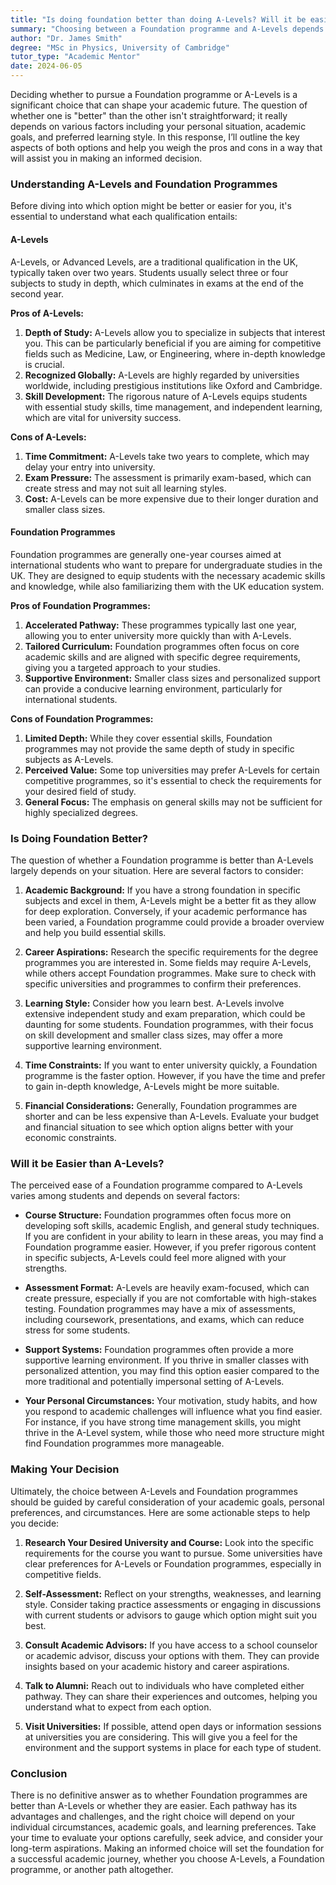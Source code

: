 ```yaml
---
title: "Is doing foundation better than doing A-Levels? Will it be easier than A-Levels?"
summary: "Choosing between a Foundation programme and A-Levels depends on personal goals, learning style, and academic preferences. Explore the pros and cons."
author: "Dr. James Smith"
degree: "MSc in Physics, University of Cambridge"
tutor_type: "Academic Mentor"
date: 2024-06-05
---
```


Deciding whether to pursue a Foundation programme or A-Levels is a significant choice that can shape your academic future. The question of whether one is "better" than the other isn't straightforward; it really depends on various factors including your personal situation, academic goals, and preferred learning style. In this response, I’ll outline the key aspects of both options and help you weigh the pros and cons in a way that will assist you in making an informed decision.

### Understanding A-Levels and Foundation Programmes

Before diving into which option might be better or easier for you, it's essential to understand what each qualification entails:

#### A-Levels

A-Levels, or Advanced Levels, are a traditional qualification in the UK, typically taken over two years. Students usually select three or four subjects to study in depth, which culminates in exams at the end of the second year. 

**Pros of A-Levels:**
1. **Depth of Study:** A-Levels allow you to specialize in subjects that interest you. This can be particularly beneficial if you are aiming for competitive fields such as Medicine, Law, or Engineering, where in-depth knowledge is crucial.
2. **Recognized Globally:** A-Levels are highly regarded by universities worldwide, including prestigious institutions like Oxford and Cambridge.
3. **Skill Development:** The rigorous nature of A-Levels equips students with essential study skills, time management, and independent learning, which are vital for university success.

**Cons of A-Levels:**
1. **Time Commitment:** A-Levels take two years to complete, which may delay your entry into university.
2. **Exam Pressure:** The assessment is primarily exam-based, which can create stress and may not suit all learning styles.
3. **Cost:** A-Levels can be more expensive due to their longer duration and smaller class sizes.

#### Foundation Programmes

Foundation programmes are generally one-year courses aimed at international students who want to prepare for undergraduate studies in the UK. They are designed to equip students with the necessary academic skills and knowledge, while also familiarizing them with the UK education system.

**Pros of Foundation Programmes:**
1. **Accelerated Pathway:** These programmes typically last one year, allowing you to enter university more quickly than with A-Levels.
2. **Tailored Curriculum:** Foundation programmes often focus on core academic skills and are aligned with specific degree requirements, giving you a targeted approach to your studies.
3. **Supportive Environment:** Smaller class sizes and personalized support can provide a conducive learning environment, particularly for international students.

**Cons of Foundation Programmes:**
1. **Limited Depth:** While they cover essential skills, Foundation programmes may not provide the same depth of study in specific subjects as A-Levels.
2. **Perceived Value:** Some top universities may prefer A-Levels for certain competitive programmes, so it's essential to check the requirements for your desired field of study.
3. **General Focus:** The emphasis on general skills may not be sufficient for highly specialized degrees.

### Is Doing Foundation Better?

The question of whether a Foundation programme is better than A-Levels largely depends on your situation. Here are several factors to consider:

1. **Academic Background:** If you have a strong foundation in specific subjects and excel in them, A-Levels might be a better fit as they allow for deep exploration. Conversely, if your academic performance has been varied, a Foundation programme could provide a broader overview and help you build essential skills.

2. **Career Aspirations:** Research the specific requirements for the degree programmes you are interested in. Some fields may require A-Levels, while others accept Foundation programmes. Make sure to check with specific universities and programmes to confirm their preferences.

3. **Learning Style:** Consider how you learn best. A-Levels involve extensive independent study and exam preparation, which could be daunting for some students. Foundation programmes, with their focus on skill development and smaller class sizes, may offer a more supportive learning environment.

4. **Time Constraints:** If you want to enter university quickly, a Foundation programme is the faster option. However, if you have the time and prefer to gain in-depth knowledge, A-Levels might be more suitable.

5. **Financial Considerations:** Generally, Foundation programmes are shorter and can be less expensive than A-Levels. Evaluate your budget and financial situation to see which option aligns better with your economic constraints.

### Will it be Easier than A-Levels?

The perceived ease of a Foundation programme compared to A-Levels varies among students and depends on several factors:

- **Course Structure:** Foundation programmes often focus more on developing soft skills, academic English, and general study techniques. If you are confident in your ability to learn in these areas, you may find a Foundation programme easier. However, if you prefer rigorous content in specific subjects, A-Levels could feel more aligned with your strengths.

- **Assessment Format:** A-Levels are heavily exam-focused, which can create pressure, especially if you are not comfortable with high-stakes testing. Foundation programmes may have a mix of assessments, including coursework, presentations, and exams, which can reduce stress for some students.

- **Support Systems:** Foundation programmes often provide a more supportive learning environment. If you thrive in smaller classes with personalized attention, you may find this option easier compared to the more traditional and potentially impersonal setting of A-Levels.

- **Your Personal Circumstances:** Your motivation, study habits, and how you respond to academic challenges will influence what you find easier. For instance, if you have strong time management skills, you might thrive in the A-Level system, while those who need more structure might find Foundation programmes more manageable.

### Making Your Decision

Ultimately, the choice between A-Levels and Foundation programmes should be guided by careful consideration of your academic goals, personal preferences, and circumstances. Here are some actionable steps to help you decide:

1. **Research Your Desired University and Course:** Look into the specific requirements for the course you want to pursue. Some universities have clear preferences for A-Levels or Foundation programmes, especially in competitive fields.

2. **Self-Assessment:** Reflect on your strengths, weaknesses, and learning style. Consider taking practice assessments or engaging in discussions with current students or advisors to gauge which option might suit you best.

3. **Consult Academic Advisors:** If you have access to a school counselor or academic advisor, discuss your options with them. They can provide insights based on your academic history and career aspirations.

4. **Talk to Alumni:** Reach out to individuals who have completed either pathway. They can share their experiences and outcomes, helping you understand what to expect from each option.

5. **Visit Universities:** If possible, attend open days or information sessions at universities you are considering. This will give you a feel for the environment and the support systems in place for each type of student.

### Conclusion

There is no definitive answer as to whether Foundation programmes are better than A-Levels or whether they are easier. Each pathway has its advantages and challenges, and the right choice will depend on your individual circumstances, academic goals, and learning preferences. Take your time to evaluate your options carefully, seek advice, and consider your long-term aspirations. Making an informed choice will set the foundation for a successful academic journey, whether you choose A-Levels, a Foundation programme, or another path altogether.
    